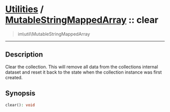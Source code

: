 # [Utilities](util.md) / [MutableStringMappedArray](util-MutableStringMappedArray.md) :: clear
 > im\util\MutableStringMappedArray
____

## Description
Clear the collection. This will remove all data from the
collections internal dataset and reset it back to the state
when the collection instance was first created.

## Synopsis
```php
clear(): void
```

